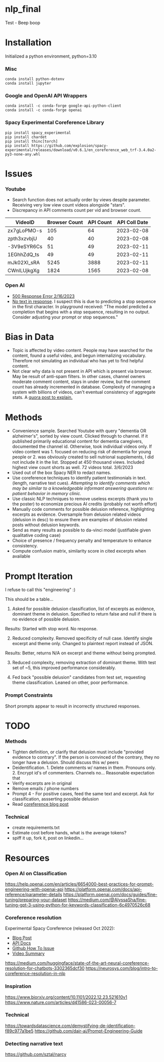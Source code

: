 # nlp_final
Test - Beep boop

# Installation
Initialized a python environment, python=3.10

### Misc
```
conda install python-dotenv
conda install jupyter
```

### Google and OpenAI API Wrappers
```
conda install -c conda-forge google-api-python-client
conda install -c conda-forge openai
```

### Spacy Experimental Coreference Library
```
pip install spacy_experimental
pip install chardet
pip install thinc[torch]
pip install https://github.com/explosion/spacy-experimental/releases/download/v0.6.1/en_coreference_web_trf-3.4.0a2-py3-none-any.whl
```

# Issues
### Youtube
- Search function does not actually order by views despite parameter. Receiving very low view count videos alongside "stars".
- Discrepancy in API comments count per vid and browser count.

| VideoID | Browser Count | API Count | API Coll Date |
| ------- | ---------| -------- | ------- |
| zx7gLoPMO-s | 105 | 64 | 2023-02-08 |
| zpth3xzvbjU | 40 | 40 | 2023-02-08 |
| -3V9eSYR6Cs | 51 | 49 | 2023-02-11 |
| 1EGhhZdQ_ts | 49 | 49 | 2023-02-11 |
| mJk02XI_sRA | 5245 | 3888 |  2023-02-11 |
| CWnILUjkgXg | 1824 | 1565 | 2023-02-08 |

### Open AI
- [500 Response Error 2/16/2023](https://community.openai.com/t/continuous-gpt3-api-500-error-the-server-had-an-error-while-processing-your-request-sorry-about-that/42239/14)
- [No text in response](https://community.openai.com/t/empty-text-in-the-response-from-the-api-after-few-calls/2067/11). I suspect this is due to predicting a stop sequence in the first character. In playground received: "The model predicted a completion that begins with a stop sequence, resulting in no output. Consider adjusting your prompt or stop sequences."

# Bias in Data
- Topic is affected by video content. People may have searched for the content, found a useful video, and begun internalizing vocabulary. Therefore not simulating an individual who has yet to find helpful content.
- Not clear why data is not present in API which is present via browser. May be result of anti-spam filters. In other cases, channel owners moderate comment content, stays in under review, but the comment count has already incremented in database. Complexity of managing a system with billions of videos, can't eventual consistency of aggregate stats. A [quora post to explain.](https://www.quora.com/Why-do-the-comments-number-on-Youtube-sometimes-not-match-the-actual-ones-shown)

# Methods
- Convenience sample. Searched Youtube with query "dementia OR alzheimer's", sorted by view count. Clicked through to channel. If it published primarily educational content for dementia caregivers, documented the channel id. Otherwise, took individual videos only. If video content was 1. focused on reducing risk of dementia for young people or 2. was obviously created to sell nutrional supplements, I did not include it in the list. Stopped at 450 thousand views. Included highest view count shorts as well. 72 videos total. 3/6/2023
- Used out of the box Spacy NER to redact names.
- Use coreference techniques to identify patient testimonials in text. (length, narrative text cues). *Attempting to identify comments which may be similar to a knowledgeable informant answering questions re: patient behavior in memory clinic.*
- Use classic NLP techniques to remove useless excerpts (thank you to the poster) to economize precious AI credits (probably not worth effort)
- Manually code comments for possible delusion reference, highlighting excerpts as evidence. Oversample from delusion related videos (delusion in desc) to ensure there are examples of delusion related posts without delusion keywords.
- Send as many results as possible to da-vinci model (justifiable given qualitative coding case)
- Choice of presence / frequency penalty and temperature to enhance consistency.
- Compute confusion matrix, similarity score in cited excerpts when available

# Prompt Iteration
I refuse to call this "engineering" :)

This should be a table...
1. Asked for possible delusion classification, list of excerpts as evidence, dominant theme in delusion. Specified to return false and null if there is no evidence of possible delusion.

Results:
Started with stop word. No response.

2. Reduced complexity. Removed specificity of null case. Identify single excerpt and theme only. Changed to plaintext report instead of JSON.

Results: Better, returns N/A on excerpt and theme without being prompted.

3. Reduced complexity, removing extraction of dominant theme. With test set of ~5, this improved performance considerably.

4. Fed back "possible delusion" candidates from test set, requesting theme classification. Leaned on other, poor performance.

### Prompt Constraints
Short prompts appear to result in incorrectly structured responses.

# TODO
### Methods
- Tighten definition, or clarify that delusion must include "provided evidence to contrary". If the person is convinced of the contrary, they no longer have a delusion. Should discuss this w/ peers
- Deidentification. 1. Delete comments w/ names in them. Pronouns only. 2. Encrypt id's of commenters. Channels no... Reasonable expectation that 
- Verify excerpts are in original
- Remove emails / phone numbers
- Prompt 4 - For positive cases, feed the same text and excerpt. Ask for classification, assserting possible delusion
- Read [coreference blog post](https://explosion.ai/blog/coref)

### Technical
- create requirements.txt
- Estimate cost before hands, what is the average tokens?
- spiff it up, fork it, post on linkedin...

# Resources
### Open AI on Classification
https://help.openai.com/en/articles/6654000-best-practices-for-prompt-engineering-with-openai-api
https://platform.openai.com/docs/api-reference/parameter-details
https://platform.openai.com/docs/guides/fine-tuning/preparing-your-dataset
https://medium.com/@AlyssaSha/fine-tuning-gpt-3-using-python-for-keywords-classification-6c4970526c68

### Coreference resolution
Experimental Spacy Coreference (released Oct 2022):
- [Blog Post](https://explosion.ai/blog/coref)
- [API Docs](https://spacy.io/api/coref)
- [Github How To Issue](https://github.com/explosion/spaCy/discussions/11585)
- [Video Summary](https://www.youtube.com/watch?v=fio3BejnRsM)

https://medium.com/huggingface/state-of-the-art-neural-coreference-resolution-for-chatbots-3302365dcf30
https://neurosys.com/blog/intro-to-coreference-resolution-in-nlp

### Inspiration
https://www.biorxiv.org/content/10.1101/2022.12.23.521610v1
https://www.nature.com/articles/d41586-023-00056-7

### Technical
https://towardsdatascience.com/demystifying-de-identification-f89c977a1be5
https://github.com/dair-ai/Prompt-Engineering-Guide

### Detecting narrative text
https://github.com/sztal/narcy